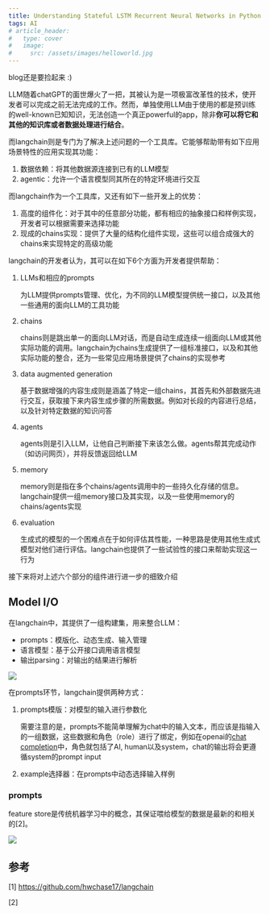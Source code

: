 ```yaml
---
title: Understanding Stateful LSTM Recurrent Neural Networks in Python with Keras
tags: AI
# article_header:
#   type: cover
#   image:
#     src: /assets/images/helloworld.jpg
---
```


<!-- write excerpt here -->

blog还是要捡起来 :)

<!--more-->

LLM随着chatGPT的面世爆火了一把，其被认为是一项极富改革性的技术，使开发者可以完成之前无法完成的工作。然而，单独使用LLM由于使用的都是预训练的well-known已知知识，无法创造一个真正powerful的app，除非**你可以将它和其他的知识库或者数据处理进行结合**。

而langchain则是专门为了解决上述问题的一个工具库。它能够帮助带有如下应用场景特性的应用实现其功能：
1. 数据依赖：将其他数据源连接到已有的LLM模型
2. agentic：允许一个语言模型同其所在的特定环境进行交互

而langchain作为一个工具库，又还有如下一些开发上的优势：
1. 高度的组件化：对于其中的任意部分功能，都有相应的抽象接口和样例实现，开发者可以根据需要来选择功能
2. 现成的chains实现：提供了大量的结构化组件实现，这些可以组合成强大的chains来实现特定的高级功能

langchain的开发者认为，其可以在如下6个方面为开发者提供帮助：
1. LLMs和相应的prompts
    
    为LLM提供prompts管理、优化，为不同的LLM模型提供统一接口，以及其他一些通用的面向LLM的工具功能

2. chains

    chains则是跳出单一的面向LLM对话，而是自动生成连续一组面向LLM或其他实际功能的调用。langchain为chains生成提供了一组标准接口，以及和其他实际功能的整合，还为一些常见应用场景提供了chains的实现参考

3. data augmented generation

    基于数据增强的内容生成则是涵盖了特定一组chains，其首先和外部数据先进行交互，获取接下来内容生成步骤的所需数据。例如对长段的内容进行总结，以及针对特定数据的知识问答

4. agents

    agents则是引入LLM，让他自己判断接下来该怎么做。agents帮其完成动作（如访问网页），并将反馈返回给LLM

5. memory

    memory则是指在多个chains/agents调用中的一些持久化存储的信息。langchain提供一组memory接口及其实现，以及一些使用memory的chains/agents实现

6. evaluation

    生成式的模型的一个困难点在于如何评估其性能，一种思路是使用其他生成式模型对他们进行评估。langchain也提供了一些试验性的接口来帮助实现这一行为

接下来将对上述六个部分的组件进行进一步的细致介绍

## Model I/O

在langchain中，其提供了一组构建集，用来整合LLM：

- prompts：模版化、动态生成、输入管理
- 语言模型：基于公开接口调用语言模型
- 输出parsing：对输出的结果进行解析

![](https://python.langchain.com/assets/images/model_io-1f23a36233d7731e93576d6885da2750.jpg)

在prompts环节，langchain提供两种方式：
1. prompts模版：对模型的输入进行参数化

    需要注意的是，prompts不能简单理解为chat中的输入文本，而应该是指输入的一组数据，这些数据和角色（role）进行了绑定，例如在openai的[chat completion](https://platform.openai.com/docs/guides/chat/introduction)中，角色就包括了AI, human以及system，chat的输出将会更遵循system的prompt input

2. example选择器：在prompts中动态选择输入样例

### prompts

feature store是传统机器学习中的概念，其保证喂给模型的数据是最新的和相关的[2]。

![](https://www.tecton.ai/wp-content/uploads/2020/10/feature-store-tecton-blog-preview.png)

## 参考

[1] https://github.com/hwchase17/langchain

[2] 